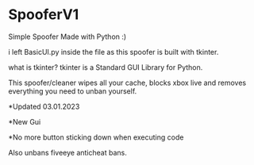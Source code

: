 # SpooferV1



Simple Spoofer Made with Python :)

i left BasicUI.py inside the file as this spoofer is built with tkinter.

what is tkinter? tkinter is a Standard GUI Library for Python.

This spoofer/cleaner wipes all your cache, blocks xbox live and removes everything you need to unban yourself.

*Updated 03.01.2023

*New Gui

*No more button sticking down when executing code

Also unbans fiveeye anticheat bans.


